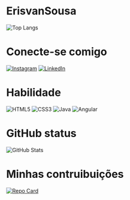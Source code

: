 # ErisvanSousa
![Top Langs](https://github-readme-stats-git-masterrstaa-rickstaa.vercel.app/api/top-langs/?username=ErisvanSousa&bg_color=000&border_color=30A3DC&title_color=E94D5F&text_color=FFF)

# Conecte-se comigo

[![Instagram](https://img.shields.io/badge/Instagram-000?style=for-the-badge&logo=instagram)](https://www.instagram.com/erisvan_ss/) [![LinkedIn](https://img.shields.io/badge/LinkedIn-000?style=for-the-badge&logo=linkedin&logoColor=0E76A8)](https://www.linkedin.com/in/erisvan-sousa-7b4468198/)
# Habilidade
![HTML5](https://img.shields.io/badge/HTML5-000?style=for-the-badge&logo=html5) ![CSS3](https://img.shields.io/badge/CSS3-000?style=for-the-badge&logo=css3&logoColor=264CE4) ![Java](https://img.shields.io/badge/Java-000?style=for-the-badge&logo=java) ![Angular](https://img.shields.io/badge/Angular-000?style=for-the-badge&logo=angular&logoColor=C3002F)

# GitHub status
![GitHub Stats](https://github-readme-stats.vercel.app/api?username=ErisvanSousa&theme=transparent&bg_color=000&border_color=30A3DC&show_icons=true&icon_color=30A3DC&title_color=E94D5F&text_color=FFF)

# Minhas contruibuições
[![Repo Card](https://github-readme-stats.vercel.app/api/pin/?username=ErisvanSousa&repo=dio-lab-open-source&bg_color=000&border_color=30A3DC&show_icons=true&icon_color=30A3DC&title_color=E94D5F&text_color=FFF)](https://github.com/ErisvanSousa/dio-lab-open-source.git)